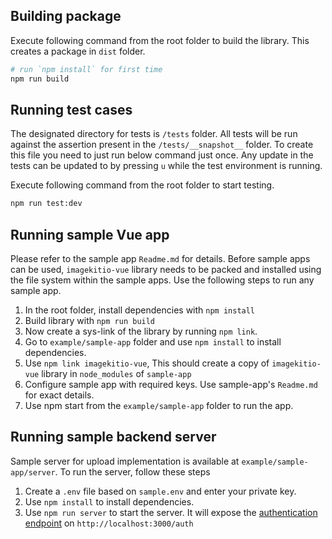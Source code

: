## Building package

Execute following command from the root folder to build the library. This creates a package in `dist` folder.
```sh
# run `npm install` for first time
npm run build
```

## Running test cases

The designated directory for tests is `/tests` folder. All tests will be run against the assertion present in the `/tests/__snapshot__` folder. To create this file you need to just run below command just once. Any update in the tests can be updated to by pressing `u` while the test environment is running.

Execute following command from the root folder to start testing.
```sh
npm run test:dev
```

## Running sample Vue app

Please refer to the sample app `Readme.md` for details.
Before sample apps can be used, `imagekitio-vue` library needs to be packed and installed using the file system within the sample apps. Use the following steps to run any sample app.

1. In the root folder, install dependencies with `npm install`
2. Build library with `npm run build`
3. Now create a sys-link of the library by running `npm link`.
4. Go to `example/sample-app` folder and use `npm install` to install dependencies.
5. Use `npm link imagekitio-vue`, This should create a copy of `imagekitio-vue` library in `node_modules` of `sample-app`
6. Configure sample app with required keys. Use sample-app's `Readme.md` for exact details.
7. Use npm start from the `example/sample-app` folder to run the app.

## Running sample backend server

Sample server for upload implementation is available at `example/sample-app/server`. To run the server, follow these steps

1. Create a `.env` file based on `sample.env` and enter your private key.
2. Use `npm install` to install dependencies. 
3. Use `npm run server` to start the server. It will expose the [authentication endpoint](https://docs.imagekit.io/api-reference/upload-file-api/client-side-file-upload#how-to-implement-authenticationendpoint-endpoint) on `http://localhost:3000/auth`
